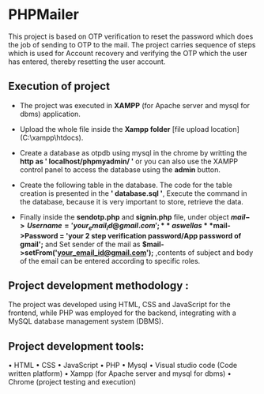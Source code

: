 # PHPMailer 

 This project is based on OTP verification to reset the password which does the job of sending to OTP to the mail. The project carries sequence of steps which is used for Account recovery and verifying the OTP which the user has entered, thereby resetting the user account.

## Execution of project

* The project was executed in **XAMPP** (for Apache server and mysql for dbms) application.

* Upload the whole file inside the **Xampp folder** [file upload location](C:\xampp\htdocs\). 

* Create a database as otpdb using mysql in the chrome by writting the **http as ' localhost/phpmyadmin/ '** or you can also use  the XAMPP control panel to access the database using the **admin** button.

* Create the following table in the database. The code for the table creation is presented in the **' database.sql '**, Execute the command in the database, because it is very important to store, retrieve the data.

* Finally inside the **sendotp.php** and **signin.php** file, under object **$mail->Username = 'your_email_id@gmail.com';** as well as **$mail->Password = 'your 2 step verification password/App password of gmail';** and Set sender of the mail as **$mail->setFrom('your_email_id@gmail.com');** ,contents of subject and body of the email can be entered according to specific roles. 


## Project development methodology :
The project was developed using HTML, CSS and JavaScript for the frontend, while PHP was employed for the backend, integrating with a MySQL database management system (DBMS).

## Project development tools:
•	HTML 
•	CSS
•	JavaScript
•	PHP
•	Mysql
•	Visual studio code (Code written platform)
•	Xampp (for Apache server and mysql for dbms)
•	Chrome (project testing and execution)